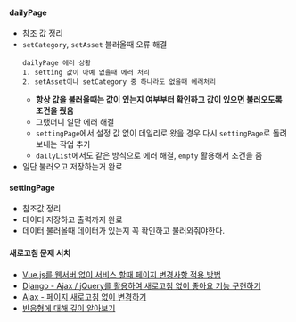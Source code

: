 #### dailyPage 
- 참조 값 정리
- ```setCategory```, ```setAsset``` 불러올때 오류 해결
	```
	dailyPage 에러 상황
	1. setting 값이 아예 없을때 에러 처리
	2. setAsset이나 setCategory 중 하나라도 없을때 에러처리
	```
	- **항상 값을 불러올때는 값이 있는지 여부부터 확인하고 값이 있으면 불러오도록 조건을 줬음**
	- 그랬더니 일단 에러 해결
	- ```settingPage```에서 설정 값 없이 데일리로 왔을 경우 다시 ```settingPage```로 돌려보내는 작업 추가
	- ```dailyList```에서도 같은 방식으로 에러 해결, ```empty``` 활용해서 조건을 줌
- 일단 불러오고 저장하는거 완료 
	
#### settingPage
- 참조값 정리
- 데이터 저장하고 출력까지 완료
- 데이터 불러올때 데이터가 있는지 꼭 확인하고 불러와줘야한다.


#### 새로고침 문제 서치
- [Vue.js를 웹서버 없이 서비스 할때 페이지 변경사항 적용 방법](https://dong-queue.tistory.com/66)
- [Django - Ajax / jQuery를 활용하여 새로고침 없이 좋아요 기능 구현하기](https://wayhome25.github.io/django/2017/06/25/django-ajax-like-button/)
- [Ajax - 페이지 새로고침 없이 변경하기](https://boxfoxs.tistory.com/293)
- [반응형에 대해 깊이 알아보기](https://kr.vuejs.org/v2/guide/reactivity.html)
